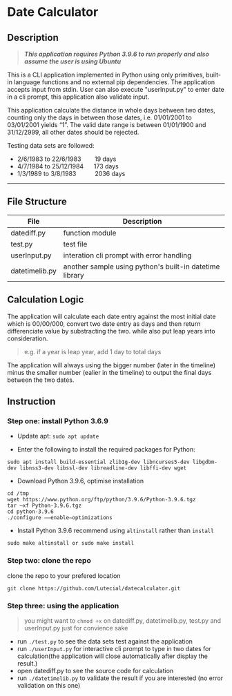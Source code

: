 # Date Calculator

## **Description**

>***This application requires Python 3.9.6 to run properly and also assume the user is using Ubuntu***

This is a CLI application implemented in Python using only primitives, built-in language functions and no external pip dependencies. The application accepts input from stdin. User can also execute "userInput.py" to enter date in a cli prompt, this application also validate input.

This application calculate the distance in whole days between two dates, counting only the days in between those dates, i.e. 01/01/2001 to 03/01/2001 yields “1”. The valid date range is between 01/01/1900 and 31/12/2999, all other dates should be rejected.

Testing data sets are followed:

- 2/6/1983 to 22/6/1983&nbsp;&nbsp;&nbsp;&nbsp;&nbsp;&nbsp;&nbsp;&nbsp;19 days
- 4/7/1984 to 25/12/1984&nbsp;&nbsp;&nbsp;&nbsp;&nbsp;&nbsp;173 days
- 1/3/1989 to 3/8/1983&nbsp;&nbsp;&nbsp;&nbsp;&nbsp;&nbsp;&nbsp;&nbsp;&nbsp;&nbsp;&nbsp;2036 days

***

## **File Structure**

| File           | Description                                             |
| -------------- | ------------------------------------------------------- |
| datediff.py    | function module                                         |
| test.py        | test file                                               |
| userInput.py   | interation cli prompt with error handling               |
| datetimelib.py | another sample using python's built-in datetime library |

## **Calculation Logic**

The application will calculate each date entry against the most initial date which is 00/00/000, convert two date entry as days and then return differenciate value by substracting the two. while also put leap years into consideration. 

>e.g. if a year is leap year, add 1 day to total days 

The application will always using the bigger number (later in the timeline) minus the smaller number (ealier in the timeline) to output the final days between the two dates. 

## **Instruction**
### Step one: install Python 3.6.9
- Update apt: `sudo apt update`

- Enter the following to install the required packages for Python:
```
sudo apt install build-essential zlib1g-dev libncurses5-dev libgdbm-dev libnss3-dev libssl-dev libreadline-dev libffi-dev wget
```
- Download Python 3.9.6, optimise installation

```
cd /tmp
wget https://www.python.org/ftp/python/3.9.6/Python-3.9.6.tgz
tar –xf Python-3.9.6.tgz
cd python-3.9.6
./configure ––enable–optimizations
```
- Install Python 3.9.6 recommend using `altinstall` rather than `install`

```
sudo make altinstall or sudo make install
```

### Step two: clone the repo
clone the repo to your prefered location
```
git clone https://github.com/Lutecial/datecalculator.git
```
### Step three: using the application

>you might want to `chmod +x` on datediff.py, datetimelib.py, test.py and userInput.py just for convience sake

- run `./test.py` to see the data sets test against the application
- run `./userInput.py` for interactive cli prompt to type in two dates for calculation(the application will close automatically after display the result.)
- open datediff.py to see the source code for calculation
- run `./datetimelib.py` to validate the result if you are interested (no error validation on this one)




